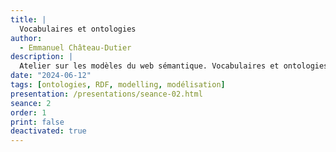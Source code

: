```yaml
---
title: |
  Vocabulaires et ontologies
author:
  - Emmanuel Château-Dutier
description: |
  Atelier sur les modèles du web sémantique. Vocabulaires et ontologies.
date: "2024-06-12"
tags: [ontologies, RDF, modelling, modélisation]
presentation: /presentations/seance-02.html
seance: 2
order: 1
print: false
deactivated: true
---
```

